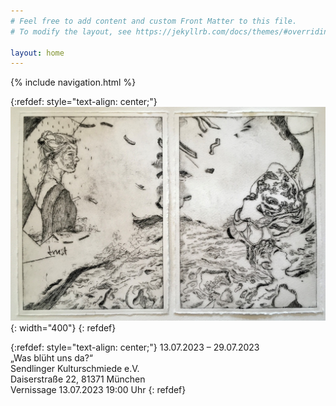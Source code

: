 ```yaml
---
# Feel free to add content and custom Front Matter to this file.
# To modify the layout, see https://jekyllrb.com/docs/themes/#overriding-theme-defaults

layout: home
---
```

{% include navigation.html %}

{:refdef: style="text-align: center;"}
![Image 1](/images/etching_main_page.jpg){: width="400"}
{: refdef}

{:refdef: style="text-align: center;"}
13.07.2023 – 29.07.2023  
„Was blüht uns da?“  
Sendlinger Kulturschmiede e.V.  
Daiserstraße 22, 81371 München  
Vernissage 13.07.2023 19:00 Uhr
{: refdef}
